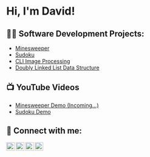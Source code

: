 <h1>Hi, I'm David! </h1>

<h2>👨‍💻 Software Development Projects:</h2>


  - [Minesweeper](https://github.com/davidDenis17/Minesweeper/tree/main)
  - [Sudoku](https://github.com/davidDenis17/Sudoku)
  - [CLI Image Processing](https://github.com/davidDenis17/ImageProcessingCLI)
  - [Doubly Linked List Data Structure](https://github.com/davidDenis17/DoublyLinkedList)


<h2>📺 YouTube Videos</h2>

- [Minesweeper Demo (Incoming...)](https://www.youtube.com)
- [Sudoku Demo](https://youtu.be/SkSvh1J0ric)

<h2> 🤳 Connect with me:</h2>

[<img align="left" alt="JoshMadakor | YouTube" width="22px" src="https://cdn.jsdelivr.net/npm/simple-icons@v3/icons/youtube.svg" />][youtube]
[<img align="left" alt="JoshMadakor | Twitter" width="22px" src="https://cdn.jsdelivr.net/npm/simple-icons@v3/icons/twitter.svg" />][twitter]
[<img align="left" alt="JoshMadakor | LinkedIn" width="22px" src="https://cdn.jsdelivr.net/npm/simple-icons@v3/icons/linkedin.svg" />][linkedin]
[<img align="left" alt="JoshMadakor | Instagram" width="22px" src="https://cdn.jsdelivr.net/npm/simple-icons@v3/icons/instagram.svg" />][instagram]

[twitter]: https://twitter.com/david_denis1
[youtube]: https://www.youtube.com/@daviddenis8995
[instagram]: https://instagram.com/david_denis17_
[linkedin]: https://www.linkedin.com/in/david-denis-8aa15a267

<!--
**joshmadakor1/joshmadakor1** is a ✨ _special_ ✨ repository because its `README.md` (this file) appears on your GitHub profile.

Here are some ideas to get you started:

- 🔭 I’m currently working on ...
- 🌱 I’m currently learning ...
- 👯 I’m looking to collaborate on ...
- 🤔 I’m looking for help with ...
- 💬 Ask me about ...
- 📫 How to reach me: ...
- 😄 Pronouns: ...
- ⚡ Fun fact: ...
-->
